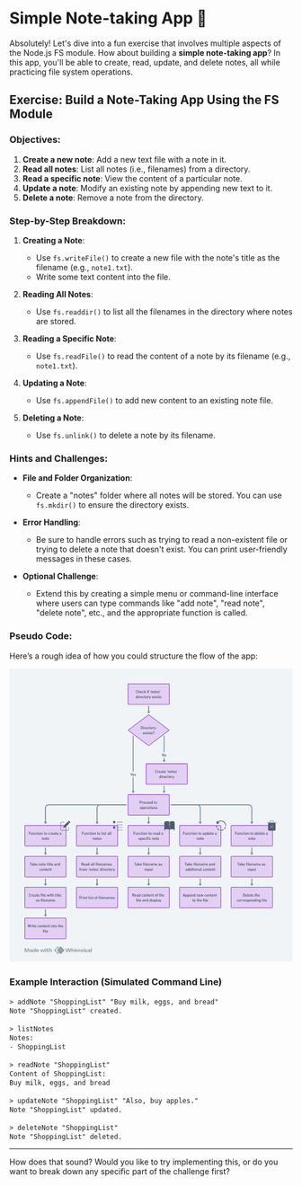 # Simple Note-taking App 📝

Absolutely! Let's dive into a fun exercise that involves multiple aspects of the Node.js FS module. How about building a **simple note-taking app**? In this app, you'll be able to create, read, update, and delete notes, all while practicing file system operations.

## Exercise: Build a Note-Taking App Using the FS Module

### Objectives:
1. **Create a new note**: Add a new text file with a note in it.
2. **Read all notes**: List all notes (i.e., filenames) from a directory.
3. **Read a specific note**: View the content of a particular note.
4. **Update a note**: Modify an existing note by appending new text to it.
5. **Delete a note**: Remove a note from the directory.

### Step-by-Step Breakdown:

1. **Creating a Note**:
   - Use `fs.writeFile()` to create a new file with the note's title as the filename (e.g., `note1.txt`).
   - Write some text content into the file.
   
2. **Reading All Notes**:
   - Use `fs.readdir()` to list all the filenames in the directory where notes are stored.

3. **Reading a Specific Note**:
   - Use `fs.readFile()` to read the content of a note by its filename (e.g., `note1.txt`).

4. **Updating a Note**:
   - Use `fs.appendFile()` to add new content to an existing note file.

5. **Deleting a Note**:
   - Use `fs.unlink()` to delete a note by its filename.

### Hints and Challenges:

- **File and Folder Organization**: 
  - Create a "notes" folder where all notes will be stored. You can use `fs.mkdir()` to ensure the directory exists.

- **Error Handling**: 
  - Be sure to handle errors such as trying to read a non-existent file or trying to delete a note that doesn't exist. You can print user-friendly messages in these cases.

- **Optional Challenge**: 
  - Extend this by creating a simple menu or command-line interface where users can type commands like "add note", "read note", "delete note", etc., and the appropriate function is called.

### Pseudo Code:

Here’s a rough idea of how you could structure the flow of the app:

![Simple note-taking app overview](./imgs/app-overview.png)


### Example Interaction (Simulated Command Line)
```
> addNote "ShoppingList" "Buy milk, eggs, and bread"
Note "ShoppingList" created.

> listNotes
Notes:
- ShoppingList

> readNote "ShoppingList"
Content of ShoppingList:
Buy milk, eggs, and bread

> updateNote "ShoppingList" "Also, buy apples."
Note "ShoppingList" updated.

> deleteNote "ShoppingList"
Note "ShoppingList" deleted.
```

---

How does that sound? Would you like to try implementing this, or do you want to break down any specific part of the challenge first?
